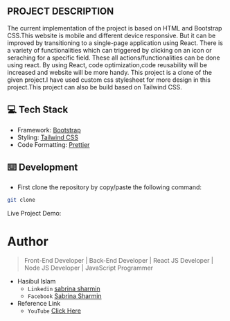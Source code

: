 ## PROJECT DESCRIPTION

The current implementation of the project is based on HTML and Bootstrap CSS.This website is mobile and different device responsive. But it can be improved by transitioning to a single-page application using React. There is a variety of functionalities which can triggered by clicking on an icon or seraching for a specific field. These all actions/functionalities can be done using react. By using React, code optimization,code reusability will be increased and website will be more handy. This project is a clone of the given project.I have used custom css stylesheet for more design in this project.This project can also be build based on Tailwind CSS.

## 💻 Tech Stack

- Framework: [Bootstrap](https://getbootstrap.com/)
- Styling: [Tailwind CSS](https://tailwindcss.com/)
- Code Formatting: [Prettier](https://prettier.io/)

## ⌨️ Development

- First clone the repository by copy/paste the following command:

```bash
git clone
```

Live Project Demo:

# Author

> Front-End Developer | Back-End Developer | React JS Developer | Node JS Developer | JavaScript Programmer

- Hasibul Islam
  - `Linkedin` [sabrina sharmin](https://www.linkedin.com/in/sabrina-sharmin-937a441a7/)
  - `Facebook` [Sabrina Sharmin](https://www.facebook.com/sharmin.polin/)
- Reference Link
  - `YouTube` [Click Here](https://youtu.be/mqUN4N2q4qY)

